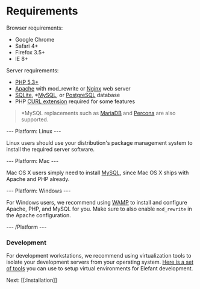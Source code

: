 # Requirements

Browser requirements:

* Google Chrome
* Safari 4+
* Firefox 3.5+
* IE 8+

Server requirements:

* [PHP 5.3+](http://www.php.net/)
* [Apache](http://httpd.apache.org/) with mod_rewrite or [Nginx](http://nginx.org/) web server
* [SQLite](http://sqlite.org/), *[MySQL](http://mysql.com/), or [PostgreSQL](http://www.postgresql.org/) database
* PHP [CURL extension](http://www.php.net/manual/en/book.curl.php) required for some features

> *MySQL replacements such as [MariaDB](https://mariadb.org/) and [Percona](http://www.percona.com/software/percona-server) are also supported.

--- Platform: Linux ---

Linux users should use your distribution's package management system to install
the required server software.

--- Platform: Mac ---

Mac OS X users simply need to install [MySQL](http://mysql.com/), since Mac OS X ships with
Apache and PHP already.

--- Platform: Windows ---

For Windows users, we recommend using [WAMP](http://www.wampserver.com/en/) to install
and configure Apache, PHP, and MySQL for you. Make sure to also enable `mod_rewrite` in
the Apache configuration.

--- /Platform ---

### Development

For development workstations, we recommend using virtualization tools to isolate your
development servers from your operating system. [Here is a set of tools](https://github.com/jbroadway/elefant-vagrant)
you can use to setup virtual environments for Elefant development.

Next: [[:Installation]]